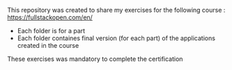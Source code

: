 This repository was created to share my exercises for the following course : https://fullstackopen.com/en/
- Each folder is for a part
- Each folder containes final version (for each part) of the applications created in the course

These exercises was mandatory to complete the certification
